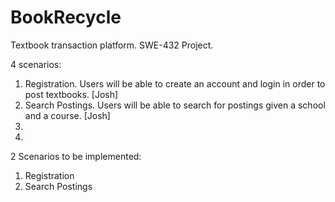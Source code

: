 # BookRecycle
Textbook transaction platform. SWE-432 Project. 

4 scenarios:
1. Registration. Users will be able to create an account and login in order to post textbooks. [Josh]
2. Search Postings. Users will be able to search for postings given a school and a course. [Josh]
3. 
4. 

2 Scenarios to be implemented:
1. Registration
2. Search Postings
